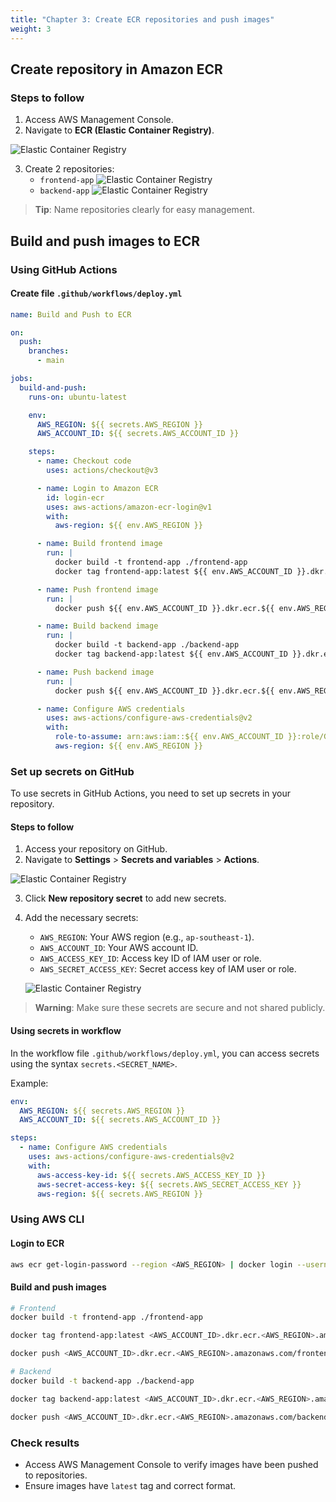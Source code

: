 ```yaml
---
title: "Chapter 3: Create ECR repositories and push images"
weight: 3
---
```


## Create repository in Amazon ECR

### Steps to follow

1. Access AWS Management Console.
2. Navigate to **ECR (Elastic Container Registry)**.

![Elastic Container Registry](/FCJ-LeDuy-Workshop/images/find-ecr.png)

3. Create 2 repositories:
   - `frontend-app`
   ![Elastic Container Registry](/FCJ-LeDuy-Workshop/images/create-ecr-repo.png)
   - `backend-app`
   ![Elastic Container Registry](/FCJ-LeDuy-Workshop/images/create-ecr-repo-be.png)

> **Tip**: Name repositories clearly for easy management.

## Build and push images to ECR

### Using GitHub Actions

#### Create file `.github/workflows/deploy.yml`

```yaml
name: Build and Push to ECR

on:
  push:
    branches:
      - main

jobs:
  build-and-push:
    runs-on: ubuntu-latest

    env:
      AWS_REGION: ${{ secrets.AWS_REGION }}
      AWS_ACCOUNT_ID: ${{ secrets.AWS_ACCOUNT_ID }}

    steps:
      - name: Checkout code
        uses: actions/checkout@v3

      - name: Login to Amazon ECR
        id: login-ecr
        uses: aws-actions/amazon-ecr-login@v1
        with:
          aws-region: ${{ env.AWS_REGION }}

      - name: Build frontend image
        run: |
          docker build -t frontend-app ./frontend-app
          docker tag frontend-app:latest ${{ env.AWS_ACCOUNT_ID }}.dkr.ecr.${{ env.AWS_REGION }}.amazonaws.com/frontend-app:latest

      - name: Push frontend image
        run: |
          docker push ${{ env.AWS_ACCOUNT_ID }}.dkr.ecr.${{ env.AWS_REGION }}.amazonaws.com/frontend-app:latest

      - name: Build backend image
        run: |
          docker build -t backend-app ./backend-app
          docker tag backend-app:latest ${{ env.AWS_ACCOUNT_ID }}.dkr.ecr.${{ env.AWS_REGION }}.amazonaws.com/backend-app:latest

      - name: Push backend image
        run: |
          docker push ${{ env.AWS_ACCOUNT_ID }}.dkr.ecr.${{ env.AWS_REGION }}.amazonaws.com/backend-app:latest

      - name: Configure AWS credentials
        uses: aws-actions/configure-aws-credentials@v2
        with:
          role-to-assume: arn:aws:iam::${{ env.AWS_ACCOUNT_ID }}:role/GitHubActionsRole
          aws-region: ${{ env.AWS_REGION }}
```

### Set up secrets on GitHub

To use secrets in GitHub Actions, you need to set up secrets in your repository.

#### Steps to follow

1. Access your repository on GitHub.
2. Navigate to **Settings** > **Secrets and variables** > **Actions**.

![Elastic Container Registry](/FCJ-LeDuy-Workshop/images/setup-secret-github.png)

3. Click **New repository secret** to add new secrets.
4. Add the necessary secrets:
   - `AWS_REGION`: Your AWS region (e.g., `ap-southeast-1`).
   - `AWS_ACCOUNT_ID`: Your AWS account ID.
   - `AWS_ACCESS_KEY_ID`: Access key ID of IAM user or role.
   - `AWS_SECRET_ACCESS_KEY`: Secret access key of IAM user or role.

   ![Elastic Container Registry](/FCJ-LeDuy-Workshop/images/secret-env.png)

> **Warning**: Make sure these secrets are secure and not shared publicly.

#### Using secrets in workflow

In the workflow file `.github/workflows/deploy.yml`, you can access secrets using the syntax `secrets.<SECRET_NAME>`.

Example:

```yaml
env:
  AWS_REGION: ${{ secrets.AWS_REGION }}
  AWS_ACCOUNT_ID: ${{ secrets.AWS_ACCOUNT_ID }}

steps:
  - name: Configure AWS credentials
    uses: aws-actions/configure-aws-credentials@v2
    with:
      aws-access-key-id: ${{ secrets.AWS_ACCESS_KEY_ID }}
      aws-secret-access-key: ${{ secrets.AWS_SECRET_ACCESS_KEY }}
      aws-region: ${{ secrets.AWS_REGION }}
```

### Using AWS CLI

#### Login to ECR

```bash
aws ecr get-login-password --region <AWS_REGION> | docker login --username AWS --password-stdin <AWS_ACCOUNT_ID>.dkr.ecr.<AWS_REGION>.amazonaws.com
```

#### Build and push images

```bash
# Frontend
docker build -t frontend-app ./frontend-app

docker tag frontend-app:latest <AWS_ACCOUNT_ID>.dkr.ecr.<AWS_REGION>.amazonaws.com/frontend-app:latest

docker push <AWS_ACCOUNT_ID>.dkr.ecr.<AWS_REGION>.amazonaws.com/frontend-app:latest

# Backend
docker build -t backend-app ./backend-app

docker tag backend-app:latest <AWS_ACCOUNT_ID>.dkr.ecr.<AWS_REGION>.amazonaws.com/backend-app:latest

docker push <AWS_ACCOUNT_ID>.dkr.ecr.<AWS_REGION>.amazonaws.com/backend-app:latest
```

### Check results

- Access AWS Management Console to verify images have been pushed to repositories.
- Ensure images have `latest` tag and correct format.
